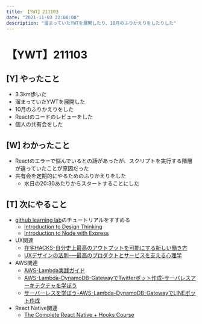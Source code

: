 ```yaml
---
title: 【YWT】211103
date: "2021-11-03 22:00:00"
description: "溜まっていたYWTを展開したり、10月のふりかえりをしたりした"
---
```


# 【YWT】211103

## [Y] やったこと

- 3.3km歩いた
- 溜まっていたYWTを展開した
- 10月のふりかえりをした
- Reactのコードのレビューをした
- 個人の共有会をした

## [W] わかったこと

- Reactのエラーで悩んでいるとの話があったが、スクリプトを実行する階層が違っていたことが原因だった
- 共有会を定期的にやるためのふりかえりをした
  - 水日の20:30あたりからスタートすることにした

## [T] 次にやること

- [github learning lab](https://lab.github.com/githubtraining)のチュートリアルをすすめる
  - [Introduction to Design Thinking](https://lab.github.com/githubtraining/introduction-to-design-thinking)
  - [Introduction to Node with Express](https://lab.github.com/everydeveloper/introduction-to-node-with-express)
- UX関連
  - [在宅HACKS-自分史上最高のアウトプットを可能にする新しい働き方](https://www.amazon.co.jp/dp/4492046704)
  - [UXデザインの法則-―最高のプロダクトとサービスを支える心理学](https://www.amazon.co.jp/dp/4873119499)
- AWS関連
  - [AWS-Lambda実践ガイド](https://www.amazon.co.jp/dp/4295002526)
  - [AWS-Lambda-DynamoDB-GatewayでTwitterボット作成-サーバレスアーキテクチャを学ぼう](https://www.amazon.co.jp/dp/B07MNVF714)
  - [サーバーレスを学ぼう-AWS-Lambda-DynamoDB-GatewayでLINEボット作成](https://www.amazon.co.jp/dp/B084RM69FX)
- React Native関連
  - [The Complete React Native + Hooks Course](https://www.udemy.com/course/the-complete-react-native-and-redux-course/)
